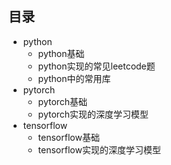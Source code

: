 ## 目录
- python
    - python基础
    - python实现的常见leetcode题
    - python中的常用库
- pytorch
    - pytorch基础
    - pytorch实现的深度学习模型
- tensorflow
    - tensorflow基础
    - tensorflow实现的深度学习模型
